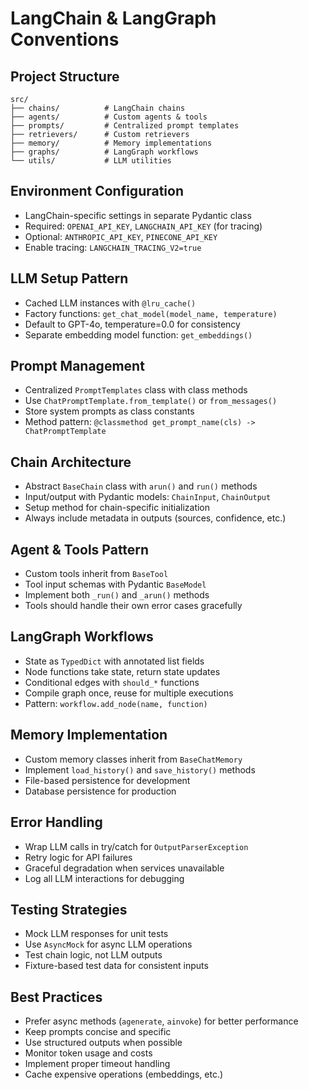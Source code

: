 # LangChain & LangGraph Conventions

## Project Structure
```
src/
├── chains/          # LangChain chains
├── agents/          # Custom agents & tools
├── prompts/         # Centralized prompt templates
├── retrievers/      # Custom retrievers
├── memory/          # Memory implementations
├── graphs/          # LangGraph workflows
└── utils/           # LLM utilities
```

## Environment Configuration
- LangChain-specific settings in separate Pydantic class
- Required: `OPENAI_API_KEY`, `LANGCHAIN_API_KEY` (for tracing)
- Optional: `ANTHROPIC_API_KEY`, `PINECONE_API_KEY`
- Enable tracing: `LANGCHAIN_TRACING_V2=true`

## LLM Setup Pattern
- Cached LLM instances with `@lru_cache()`
- Factory functions: `get_chat_model(model_name, temperature)`
- Default to GPT-4o, temperature=0.0 for consistency
- Separate embedding model function: `get_embeddings()`

## Prompt Management
- Centralized `PromptTemplates` class with class methods
- Use `ChatPromptTemplate.from_template()` or `from_messages()`
- Store system prompts as class constants
- Method pattern: `@classmethod get_prompt_name(cls) -> ChatPromptTemplate`

## Chain Architecture
- Abstract `BaseChain` class with `arun()` and `run()` methods
- Input/output with Pydantic models: `ChainInput`, `ChainOutput`
- Setup method for chain-specific initialization
- Always include metadata in outputs (sources, confidence, etc.)

## Agent & Tools Pattern
- Custom tools inherit from `BaseTool`
- Tool input schemas with Pydantic `BaseModel`
- Implement both `_run()` and `_arun()` methods
- Tools should handle their own error cases gracefully

## LangGraph Workflows
- State as `TypedDict` with annotated list fields
- Node functions take state, return state updates
- Conditional edges with `should_*` functions
- Compile graph once, reuse for multiple executions
- Pattern: `workflow.add_node(name, function)`

## Memory Implementation
- Custom memory classes inherit from `BaseChatMemory`
- Implement `load_history()` and `save_history()` methods
- File-based persistence for development
- Database persistence for production

## Error Handling
- Wrap LLM calls in try/catch for `OutputParserException`
- Retry logic for API failures
- Graceful degradation when services unavailable
- Log all LLM interactions for debugging

## Testing Strategies
- Mock LLM responses for unit tests
- Use `AsyncMock` for async LLM operations
- Test chain logic, not LLM outputs
- Fixture-based test data for consistent inputs

## Best Practices
- Prefer async methods (`agenerate`, `ainvoke`) for better performance
- Keep prompts concise and specific
- Use structured outputs when possible
- Monitor token usage and costs
- Implement proper timeout handling
- Cache expensive operations (embeddings, etc.)
